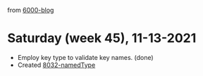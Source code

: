 from [6000-blog](../../../6000-blog.md)
# Saturday (week 45), 11-13-2021

- Employ key type to validate key names. (done)
- Created [8032-namedType](../../../../8activities/8032-namedType.md)